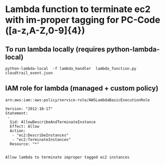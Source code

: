 # Lambda function to terminate ec2 with im-proper tagging for PC-Code ([a-z,A-Z,0-9]{4})
## To run lambda locally (requires python-lambda-local)

`
python-lambda-local  -f lambda_handler  lambda_function.py cloudtrail_event.json
`

## IAM role for lambda (managed + custom policy)

```
arn:aws:iam::aws:policy/service-role/AWSLambdaBasicExecutionRole
```

```
Version: "2012-10-17"
Statement: 
 - 
  Sid: AllowDescribeAndTerminateInstance
  Effect: Allow
  Action: 
   - "ec2:DescribeInstances"
   - "ec2:TerminateInstances"
  Resource: "*"


Allow lambda to terminate improper tagged ec2 instances
```